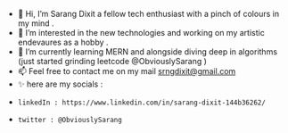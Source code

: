 - 👋 Hi, I’m Sarang Dixit a fellow tech enthusiast with a pinch of colours in my mind .
- 👀 I’m interested in the new technologies and working on my artistic endevaures as a hobby .
- 🌱 I’m currently learning MERN and alongside diving deep in algorithms (just started grinding leetcode @ObviouslySarang ) 
- 📫 Feel free to contact me on my mail srngdixit@gmail.com
- ✨ here are my socials :
-     linkedIn : https://www.linkedin.com/in/sarang-dixit-144b36262/
-     twitter : @ObviouslySarang

<!---
ObviouslySarang/ObviouslySarang is a ✨ special ✨ repository because its `README.md` (this file) appears on your GitHub profile.
You can click the Preview link to take a look at your changes.
--->
